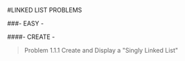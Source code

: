 #LINKED LIST PROBLEMS 

###- EASY -

####- CREATE - 
> Problem 1.1.1
> Create and Display a "Singly Linked List" 